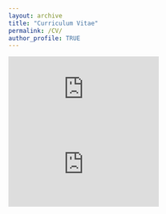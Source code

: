 ```yaml
---
layout: archive
title: "Curriculum Vitae"
permalink: /CV/
author_profile: TRUE
---
```


<embed src="https://belovanna.github.io/assets/download/sample.pdf" type="application/pdf" />


<embed src="https://anyakatsevich.github.io/files/CV_Anya_Katsevich.pdf" type="application/pdf" />
